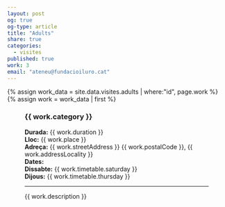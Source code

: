 ```yaml
---
layout: post
og: true
og-type: article
title: "Adults" 
share: true
categories:
  - visites
published: true
work: 3
email: "ateneu@fundacioiluro.cat"
---
```


{% assign work_data = site.data.visites.adults | where:"id", page.work %}
{% assign work = work_data | first %}
<figure class="no-margin margin-bottom-1">
    <div class="embed-container embed-container_{{ work.aspect_ratio }}">
      <core-image sizing="cover" class="core-image-size" preload fade src="{{ work.featured_src }}"></core-image> 
    </div>
    <div class="padding-artwork-container" itemscope itemtype="http://schema.org/Event">
        <h3><span itemprop="name">{{ work.category }}</span></h3>
        <strong>Durada:</strong> {{ work.duration }}<br/>
        <meta itemprop="startDate" content="{{ work.startDate }}">
        <div itemprop="location" itemscope itemtype="http://schema.org/Place">
          <strong>Lloc:</strong> {{ work.place }}
          <div itemprop="address" itemscope itemtype="http://schema.org/PostalAddress">
            <strong>Adreça:</strong> <span itemprop="streetAddress">{{ work.streetAddress }}</span> <span itemprop="postalCode">{{ work.postalCode }}</span>, <span itemprop="addressLocality">{{ work.addressLocality }}</span>
          </div>
        </div>
        <strong>Dates:</strong><br/>
        <strong>Dissabte:</strong> {{ work.timetable.saturday }}<br/>
        <strong>Dijous:</strong> {{ work.timetable.thursday }}
        <hr/>
        {{ work.description }}
    </div>
</figure>